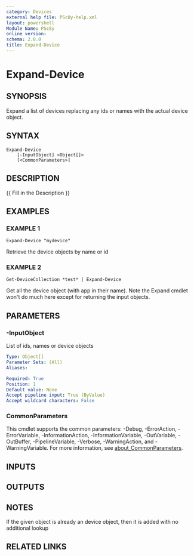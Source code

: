 ```yaml
---
category: Devices
external help file: PSc8y-help.xml
layout: powershell
Module Name: PSc8y
online version:
schema: 2.0.0
title: Expand-Device
---
```


# Expand-Device

## SYNOPSIS
Expand a list of devices replacing any ids or names with the actual device object.

## SYNTAX

```
Expand-Device
	[-InputObject] <Object[]>
	[<CommonParameters>]
```

## DESCRIPTION
{{ Fill in the Description }}

## EXAMPLES

### EXAMPLE 1
```
Expand-Device "mydevice"
```

Retrieve the device objects by name or id

### EXAMPLE 2
```
Get-DeviceCollection *test* | Expand-Device
```

Get all the device object (with app in their name).
Note the Expand cmdlet won't do much here except for returning the input objects.

## PARAMETERS

### -InputObject
List of ids, names or device objects

```yaml
Type: Object[]
Parameter Sets: (All)
Aliases:

Required: True
Position: 1
Default value: None
Accept pipeline input: True (ByValue)
Accept wildcard characters: False
```

### CommonParameters
This cmdlet supports the common parameters: -Debug, -ErrorAction, -ErrorVariable, -InformationAction, -InformationVariable, -OutVariable, -OutBuffer, -PipelineVariable, -Verbose, -WarningAction, and -WarningVariable. For more information, see [about_CommonParameters](http://go.microsoft.com/fwlink/?LinkID=113216).

## INPUTS

## OUTPUTS

## NOTES
If the given object is already an device object, then it is added with no additional lookup

## RELATED LINKS
